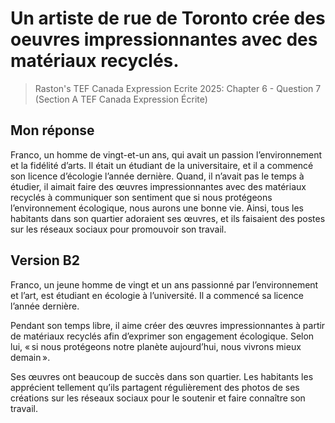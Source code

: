 # Un artiste de rue de Toronto crée des oeuvres impressionnantes avec des matériaux recyclés.
> Raston's TEF Canada Expression Ecrite 2025: Chapter 6 - Question 7 (Section A TEF Canada Expression Écrite)

## Mon réponse

Franco, un homme de vingt-et-un ans, qui avait un passion l’environnement et la fidélité
d’arts. Il était un étudiant de la universitaire, et il a commencé son licence d’écologie l’année dernière. Quand, il n’avait pas le temps à étudier, il aimait faire des œuvres impressionnantes avec des matériaux recyclés à communiquer son sentiment que si nous protégeons l’environnement écologique, nous aurons une bonne vie. Ainsi, tous les habitants dans son quartier adoraient ses œuvres, et ils faisaient des postes sur les réseaux sociaux pour promouvoir son travail.

## Version B2

Franco, un jeune homme de vingt et un ans passionné par l’environnement et l’art, est
étudiant en écologie à l’université. Il a commencé sa licence l’année dernière.

Pendant son temps libre, il aime créer des œuvres impressionnantes à partir de matériaux
recyclés afin d’exprimer son engagement écologique. Selon lui, « si nous protégeons notre
planète aujourd’hui, nous vivrons mieux demain ».

Ses œuvres ont beaucoup de succès dans son quartier. Les habitants les apprécient
tellement qu’ils partagent régulièrement des photos de ses créations sur les réseaux sociaux pour le soutenir et faire connaître son travail.